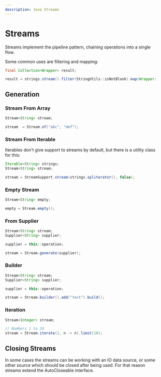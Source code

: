 ```yaml
---
description: Java Streams
---
```


# Streams

Streams implement the pipeline pattern, chaining operations into a single flow.

Some common uses are filtering and mapping:

```java
final Collection<Wrapper> result;

result = strings.stream().filter(StringUtils::isNotBlank).map(Wrapper::new).collect(Collectors.toList());
```

## Generation

### Stream From Array

```java
Stream<String> stream;

stream  = Stream.of("abc", "def");
```

### Stream From Iterable

Iterables don't give support to streams by default, but there is a utility class for this:

```java
Iterable<String> strings;
Stream<String> stream;

stream = StreamSupport.stream(strings.spliterator(), false);
```

### Empty Stream

```java
Stream<String> empty;

empty = Stream.empty();
```

### From Supplier

```java
Stream<String> stream;
Supplier<String> supplier;

supplier = this::operation;

stream = Stream.generate(supplier);
```

### Builder

```java
Stream<String> stream;
Supplier<String> supplier;

supplier = this::operation;

stream = Stream.builder().add("text").build();
```

### Iteration

```java
Stream<Integer> stream;

// Numbers 1 to 10
stream = Stream.iterate(1, n -> n).limit(10);
```

## Closing Streams

In some cases the streams can be working with an IO data source, or some other source which should be closed after being used. For that reason streams extend the AutoCloseable interface.

